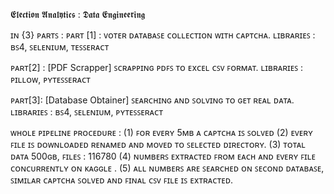 𝕰𝖑𝖊𝖈𝖙𝖎𝖔𝖓 𝕬𝖓𝖆𝖑𝖞𝖙𝖎𝖈𝖘 : 𝕯𝖆𝖙𝖆 𝕰𝖓𝖌𝖎𝖓𝖊𝖊𝖗𝖎𝖓𝖌

ɪɴ {3} ᴘᴀʀᴛꜱ :
ᴘᴀʀᴛ [1] : ᴠᴏᴛᴇʀ ᴅᴀᴛᴀʙᴀꜱᴇ ᴄᴏʟʟᴇᴄᴛɪᴏɴ ᴡɪᴛʜ ᴄᴀᴘᴛᴄʜᴀ.
ʟɪʙʀᴀʀɪᴇꜱ : ʙꜱ4, ꜱᴇʟᴇɴɪᴜᴍ, ᴛᴇꜱꜱᴇʀᴀᴄᴛ

ᴘᴀʀᴛ[2] : [PDF Scrapper] ꜱᴄʀᴀᴘᴘɪɴɢ ᴘᴅꜰꜱ ᴛᴏ ᴇxᴄᴇʟ ᴄꜱᴠ ꜰᴏʀᴍᴀᴛ.
ʟɪʙʀᴀʀɪᴇꜱ : ᴘɪʟʟᴏᴡ, ᴘʏᴛᴇꜱꜱᴇʀᴀᴄᴛ

ᴘᴀʀᴛ[3]: [Database Obtainer] ꜱᴇᴀʀᴄʜɪɴɢ ᴀɴᴅ ꜱᴏʟᴠɪɴɢ ᴛᴏ ɢᴇᴛ ʀᴇᴀʟ ᴅᴀᴛᴀ.
ʟɪʙʀᴀʀɪᴇꜱ : ʙꜱ4, ꜱᴇʟᴇɴɪᴜᴍ, ᴘʏᴛᴇꜱꜱᴇʀᴀᴄᴛ

ᴡʜᴏʟᴇ ᴘɪᴘᴇʟɪɴᴇ ᴘʀᴏᴄᴇᴅᴜʀᴇ :
(1) ꜰᴏʀ ᴇᴠᴇʀʏ 5ᴍʙ ᴀ ᴄᴀᴘᴛᴄʜᴀ ɪꜱ ꜱᴏʟᴠᴇᴅ
(2) ᴇᴠᴇʀʏ ꜰɪʟᴇ ɪꜱ ᴅᴏᴡɴʟᴏᴀᴅᴇᴅ ʀᴇɴᴀᴍᴇᴅ ᴀɴᴅ ᴍᴏᴠᴇᴅ ᴛᴏ ꜱᴇʟᴇᴄᴛᴇᴅ ᴅɪʀᴇᴄᴛᴏʀʏ.
(3) ᴛᴏᴛᴀʟ ᴅᴀᴛᴀ 500ɢʙ, ꜰɪʟᴇꜱ : 116780
(4) ɴᴜᴍʙᴇʀꜱ ᴇxᴛʀᴀᴄᴛᴇᴅ ꜰʀᴏᴍ ᴇᴀᴄʜ ᴀɴᴅ ᴇᴠᴇʀʏ ꜰɪʟᴇ ᴄᴏɴᴄᴜʀʀᴇɴᴛʟʏ ᴏɴ ᴋᴀɢɢʟᴇ .
(5) ᴀʟʟ ɴᴜᴍʙᴇʀꜱ ᴀʀᴇ ꜱᴇᴀʀᴄʜᴇᴅ ᴏɴ ꜱᴇᴄᴏɴᴅ ᴅᴀᴛᴀʙᴀꜱᴇ, ꜱɪᴍɪʟᴀʀ ᴄᴀᴘᴛᴄʜᴀ ꜱᴏʟᴠᴇᴅ ᴀɴᴅ ꜰɪɴᴀʟ ᴄꜱᴠ ꜰɪʟᴇ ɪꜱ ᴇxᴛʀᴀᴄᴛᴇᴅ.

